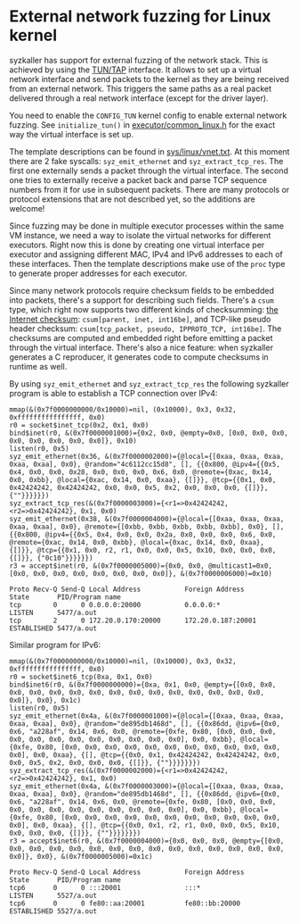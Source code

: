 External network fuzzing for Linux kernel
=========================================

syzkaller has support for external fuzzing of the network stack.
This is achieved by using the [TUN/TAP](https://www.kernel.org/doc/Documentation/networking/tuntap.txt) interface.
It allows to set up a virtual network interface and send packets to the kernel as they are being received from an external network.
This triggers the same paths as a real packet delivered through a real network interface (except for the driver layer).

You need to enable the `CONFIG_TUN` kernel config to enable external network fuzzing.
See `initialize_tun()` in [executor/common_linux.h](/executor/common_linux.h) for the exact way the virtual interface is set up.

The template descriptions can be found in [sys/linux/vnet.txt](/sys/linux/vnet.txt).
At this moment there are 2 fake syscalls: `syz_emit_ethernet` and `syz_extract_tcp_res`.
The first one externally sends a packet through the virtual interface.
The second one tries to externally receive a packet back and parse TCP sequence numbers from it for use in subsequent packets.
There are many protocols or protocol extensions that are not described yet, so the additions are welcome!

Since fuzzing may be done in multiple executor processes within the same VM instance, we need a way to isolate the virtual networks for different executors.
Right now this is done by creating one virtual interface per executor and assigning different MAC, IPv4 and IPv6 addresses to each of these interfaces.
Then the template descriptions make use of the `proc` type to generate proper addresses for each executor.

Since many network protocols require checksum fields to be embedded into packets, there's a support for describing such fields.
There's a `csum` type, which right now supports two different kinds of checksumming:
[the Internet checksum](https://tools.ietf.org/html/rfc1071): `csum[parent, inet, int16be]`,
and TCP-like pseudo header checksum: `csum[tcp_packet, pseudo, IPPROTO_TCP, int16be]`.
The checksums are computed and embedded right before emitting a packet through the virtual interface.
There's also a nice feature: when syzkaller generates a C reproducer, it generates code to compute checksums in runtime as well.

By using `syz_emit_ethernet` and `syz_extract_tcp_res` the following syzkaller program is able to establish a TCP connection over IPv4:

```
mmap(&(0x7f0000000000/0x10000)=nil, (0x10000), 0x3, 0x32, 0xffffffffffffffff, 0x0)
r0 = socket$inet_tcp(0x2, 0x1, 0x0)
bind$inet(r0, &(0x7f0000001000)={0x2, 0x0, @empty=0x0, [0x0, 0x0, 0x0, 0x0, 0x0, 0x0, 0x0, 0x0]}, 0x10)
listen(r0, 0x5)
syz_emit_ethernet(0x36, &(0x7f0000002000)={@local={[0xaa, 0xaa, 0xaa, 0xaa, 0xaa], 0x0}, @random="4c6112cc15d8", [], {{0x800, @ipv4={{0x5, 0x4, 0x0, 0x0, 0x28, 0x0, 0x0, 0x0, 0x6, 0x0, @remote={0xac, 0x14, 0x0, 0xbb}, @local={0xac, 0x14, 0x0, 0xaa}, {[]}}, @tcp={{0x1, 0x0, 0x42424242, 0x42424242, 0x0, 0x0, 0x5, 0x2, 0x0, 0x0, 0x0, {[]}}, {""}}}}}})
syz_extract_tcp_res(&(0x7f0000003000)={<r1=>0x42424242, <r2=>0x42424242}, 0x1, 0x0)
syz_emit_ethernet(0x38, &(0x7f0000004000)={@local={[0xaa, 0xaa, 0xaa, 0xaa, 0xaa], 0x0}, @remote={[0xbb, 0xbb, 0xbb, 0xbb, 0xbb], 0x0}, [], {{0x800, @ipv4={{0x5, 0x4, 0x0, 0x0, 0x2a, 0x0, 0x0, 0x0, 0x6, 0x0, @remote={0xac, 0x14, 0x0, 0xbb}, @local={0xac, 0x14, 0x0, 0xaa}, {[]}}, @tcp={{0x1, 0x0, r2, r1, 0x0, 0x0, 0x5, 0x10, 0x0, 0x0, 0x0, {[]}}, {"0c10"}}}}}})
r3 = accept$inet(r0, &(0x7f0000005000)={0x0, 0x0, @multicast1=0x0, [0x0, 0x0, 0x0, 0x0, 0x0, 0x0, 0x0, 0x0]}, &(0x7f0000006000)=0x10)
```

```
Proto Recv-Q Send-Q Local Address           Foreign Address         State       PID/Program name
tcp        0      0 0.0.0.0:20000           0.0.0.0:*               LISTEN      5477/a.out
tcp        2      0 172.20.0.170:20000      172.20.0.187:20001      ESTABLISHED 5477/a.out
```

Similar program for IPv6:

```
mmap(&(0x7f0000000000/0x10000)=nil, (0x10000), 0x3, 0x32, 0xffffffffffffffff, 0x0)
r0 = socket$inet6_tcp(0xa, 0x1, 0x0)
bind$inet6(r0, &(0x7f0000000000)={0xa, 0x1, 0x0, @empty={[0x0, 0x0, 0x0, 0x0, 0x0, 0x0, 0x0, 0x0, 0x0, 0x0, 0x0, 0x0, 0x0, 0x0, 0x0, 0x0]}, 0x0}, 0x1c)
listen(r0, 0x5)
syz_emit_ethernet(0x4a, &(0x7f0000001000)={@local={[0xaa, 0xaa, 0xaa, 0xaa, 0xaa], 0x0}, @random="de895db1468d", [], {{0x86dd, @ipv6={0x0, 0x6, "a228af", 0x14, 0x6, 0x0, @remote={0xfe, 0x80, [0x0, 0x0, 0x0, 0x0, 0x0, 0x0, 0x0, 0x0, 0x0, 0x0, 0x0, 0x0], 0x0, 0xbb}, @local={0xfe, 0x80, [0x0, 0x0, 0x0, 0x0, 0x0, 0x0, 0x0, 0x0, 0x0, 0x0, 0x0, 0x0], 0x0, 0xaa}, {[], @tcp={{0x0, 0x1, 0x42424242, 0x42424242, 0x0, 0x0, 0x5, 0x2, 0x0, 0x0, 0x0, {[]}}, {""}}}}}}})
syz_extract_tcp_res(&(0x7f0000002000)={<r1=>0x42424242, <r2=>0x42424242}, 0x1, 0x0)
syz_emit_ethernet(0x4a, &(0x7f0000003000)={@local={[0xaa, 0xaa, 0xaa, 0xaa, 0xaa], 0x0}, @random="de895db1468d", [], {{0x86dd, @ipv6={0x0, 0x6, "a228af", 0x14, 0x6, 0x0, @remote={0xfe, 0x80, [0x0, 0x0, 0x0, 0x0, 0x0, 0x0, 0x0, 0x0, 0x0, 0x0, 0x0, 0x0], 0x0, 0xbb}, @local={0xfe, 0x80, [0x0, 0x0, 0x0, 0x0, 0x0, 0x0, 0x0, 0x0, 0x0, 0x0, 0x0, 0x0], 0x0, 0xaa}, {[], @tcp={{0x0, 0x1, r2, r1, 0x0, 0x0, 0x5, 0x10, 0x0, 0x0, 0x0, {[]}}, {""}}}}}}})
r3 = accept$inet6(r0, &(0x7f0000004000)={0x0, 0x0, 0x0, @empty={[0x0, 0x0, 0x0, 0x0, 0x0, 0x0, 0x0, 0x0, 0x0, 0x0, 0x0, 0x0, 0x0, 0x0, 0x0, 0x0]}, 0x0}, &(0x7f0000005000)=0x1c)
```

```
Proto Recv-Q Send-Q Local Address           Foreign Address         State       PID/Program name
tcp6       0      0 :::20001                :::*                    LISTEN      5527/a.out
tcp6       0      0 fe80::aa:20001          fe80::bb:20000          ESTABLISHED 5527/a.out
```
